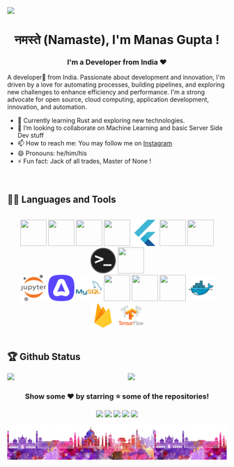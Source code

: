 ![](https://raw.githubusercontent.com/halfrost/halfrost/master/icons/header_.png)

<h1 align="center"> नमस्ते (Namaste), I'm Manas Gupta  ! </h1>

<h3 align="center">I'm a Developer from India ❤</h3>



A developer🎯 from India. Passionate about development and innovation, I'm driven by a love for automating processes, building pipelines, and exploring new challenges to enhance efficiency and performance. I'm a strong advocate for open source, cloud computing, application development, innovation, and automation.

<!--<img width="50%" align="right" alt="Github Image" src="https://raw.githubusercontent.com/Manas1820/Manas1820/master/profile-first-pr-dark.svg" /> -->

- 🌱 Currently learning Rust and exploring new technologies.
- 👯 I’m looking to collaborate on Machine Learning and basic Server Side Dev stuff
- 📫 How to reach me: You may follow me on [Instagram](https://www.instagram.com/manasgupta1820/) 
- 😄 Pronouns: he/him/his
- ⚡ Fun fact: Jack of all trades, Master of None ! 
<br />


## 👨‍💻 Languages and Tools

<br>

<div align="center">
 
<img src="https://github.com/Subhampreet/Subhampreet/blob/master/logos/c++.png?raw=true" height="60" width="60">
<img src="https://github.com/Subhampreet/Subhampreet/blob/master/logos/python.png?raw=true" height="60" width="60">
<img src="https://github.com/Subhampreet/Subhampreet/blob/master/logos/JS.png?raw=true" height="60" width="60">
<img src="https://cdn.iconscout.com/icon/free/png-512/node-js-1174925.png" height="60" width="60">
<img src="https://github.com/devicons/devicon/blob/master/icons/flutter/flutter-original.svg" height="60" width="60">
<img src="https://github.com/Subhampreet/Subhampreet/blob/master/logos/css.png?raw=true" height="60" width="60">
<img src="https://github.com/Subhampreet/Subhampreet/blob/master/logos/html.png?raw=true" height="60" width="60">
<img height="60" width="60" src="https://raw.githubusercontent.com/github/explore/80688e429a7d4ef2fca1e82350fe8e3517d3494d/topics/terminal/terminal.png">
<img src="https://img.icons8.com/color/452/mongodb.png" height="60" width="60">


<br>



<img src="https://github.com/devicons/devicon/blob/master/icons/jupyter/jupyter-original-wordmark.svg" height="60" width="60">
<img src="https://github.com/devicons/devicon/blob/master/icons/adonisjs/adonisjs-original.svg" height="60" width="60">
<img src="https://github.com/devicons/devicon/blob/master/icons/mysql/mysql-original-wordmark.svg" height="60" width="60">
<img src="https://github.com/Subhampreet/Subhampreet/blob/master/logos/postgres.png?raw=true" height="60" width="60">
<img src="https://github.com/Subhampreet/Subhampreet/blob/master/logos/git.png?raw=true" height="60" width="60">
<img src="https://github.com/Subhampreet/Subhampreet/blob/master/logos/vs.png?raw=true" height="60" width="60">
<img src="https://github.com/devicons/devicon/blob/master/icons/docker/docker-original.svg" height="60" width="60">
<img height="60" width="60" src="https://raw.githubusercontent.com/github/explore/80688e429a7d4ef2fca1e82350fe8e3517d3494d/topics/firebase/firebase.png">
<img height="60" width="60" src="https://raw.githubusercontent.com/github/explore/80688e429a7d4ef2fca1e82350fe8e3517d3494d/topics/tensorflow/tensorflow.png">

</div>


<br >

## 🏆 Github Status

<img  src="https://github-readme-stats.vercel.app/api?username=Manas1820&show_icons=true&hide_border=true&theme=dark" width="45%" align="right" >

<img  src="https://github-readme-streak-stats.herokuapp.com/?user=Manas1820&theme=dark" width="45%" >

<br>

<div align="center">


### Show some ❤️ by starring ⭐ some of the repositories!


[<img src="https://img.shields.io/badge/linkedin-%230077B5.svg?&style=for-the-badge&logo=linkedin&logoColor=white">](https://www.linkedin.com/in/manas-gupta-253760192/)
[<img src="https://img.shields.io/badge/instagram-%23E4405F.svg?&style=for-the-badge&logo=instagram&logoColor=white">](https://www.instagram.com/manasgupta1820/)
[<img src="https://img.shields.io/badge/facebook-%231877F2.svg?&style=for-the-badge&logo=facebook&logoColor=white">](https://www.facebook.com/manas.gupta.52438174/)
[<img src="https://img.shields.io/badge/stackoverflow-%231877F2.svg?&style=for-the-badge&logo=stackoverflow&logoColor=white&color=orange">](https://stackoverflow.com/users/16760059/manas-gupta)
[<img src="https://img.shields.io/badge/Twitter-1DA1F2?style=for-the-badge&logo=twitter&logoColor=white">](https://twitter.com/manasgupta1820)
<!-- [<img src="https://img.shields.io/badge/Portfolio-%23000000.svg?&style=for-the-badge">](https://www.youtube.com/watch?v=dQw4w9WgXcQ) -->



</div>


![](https://github.com/Manas1820/Manas1820/blob/master/footer.png)
